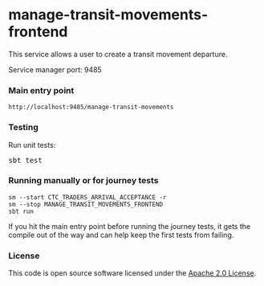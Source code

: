 
# manage-transit-movements-frontend

This service allows a user to create a transit movement departure.

Service manager port: 9485

### Main entry point

    http://localhost:9485/manage-transit-movements

### Testing

Run unit tests:
<pre>sbt test</pre>


### Running manually or for journey tests

    sm --start CTC_TRADERS_ARRIVAL_ACCEPTANCE -r
    sm --stop MANAGE_TRANSIT_MOVEMENTS_FRONTEND
    sbt run

If you hit the main entry point before running the journey tests, it gets the compile out of the way and can help keep the first tests from failing.

### License

This code is open source software licensed under the [Apache 2.0 License]("http://www.apache.org/licenses/LICENSE-2.0.html").
